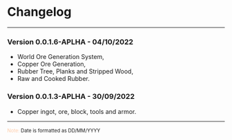 # Changelog
___

### Version 0.0.1.6-APLHA - 04/10/2022
- World Ore Generation System,
- Copper Ore Generation,
- Rubber Tree, Planks and Stripped Wood,
- Raw and Cooked Rubber.

### Version 0.0.1.3-APLHA - 30/09/2022
- Copper ingot, ore, block, tools and armor.

___
<p style="font-size: 0.8em"><a style="color:#fca">Note:</a> Date is formatted as DD/MM/YYYY</p>
